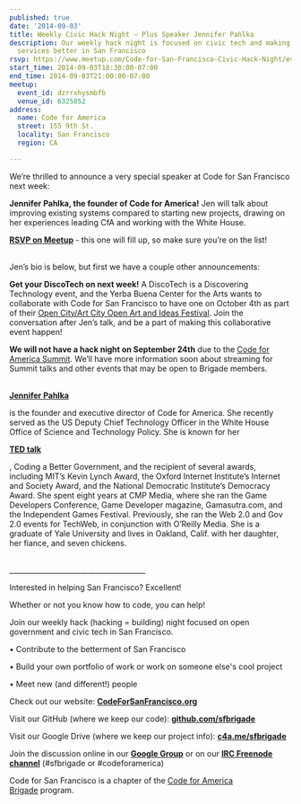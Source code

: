 ```yaml
---
published: true
date: '2014-09-03'
title: Weekly Civic Hack Night – Plus Speaker Jennifer Pahlka
description: Our weekly hack night is focused on civic tech and making government
  services better in San Francisco
rsvp: https://www.meetup.com/Code-for-San-Francisco-Civic-Hack-Night/events/199215092/
start_time: 2014-09-03T18:30:00-07:00
end_time: 2014-09-03T21:00:00-07:00
meetup:
  event_id: dzrrxhysmbfb
  venue_id: 6325852
address:
  name: Code for America
  street: 155 9th St.
  locality: San Francisco
  region: CA

---
```

<!-- imported via scripts/generate-events-from-meetup -->
<p>We’re thrilled to announce a very special speaker at Code for San Francisco next week:</p> <p><b>Jennifer Pahlka, the founder of Code for America!</b> Jen will talk about improving existing systems compared to starting new projects, drawing on her experiences leading CfA and working with the White House.</p> <p><a href="http://www.meetup.com/Code-for-San-Francisco-Civic-Hack-Night/events/199215092/"><b>RSVP on Meetup</b></a> - this one will fill up, so make sure you’re on the list!</p> <p><br/>Jen’s bio is below, but first we have a couple other announcements:</p> <p><b>Get your DiscoTech on next week!</b> A DiscoTech is a Discovering Technology event, and the Yerba Buena Center for the Arts wants to collaborate with Code for San Francisco to have one on October 4th as part of their <a href="http://www.ybca.org/open-city-art-city">Open City/Art City Open Art and Ideas Festival</a>. Join the conversation after Jen’s talk, and be a part of making this collaborative event happen!</p> <p><b>We will not have a hack night on September 24th</b> due to the <a href="http://www.codeforamerica.org/summit/">Code for America Summit</a>. We’ll have more information soon about streaming for Summit talks and other events that may be open to Brigade members.</p> <p><br/><a href="http://www.codeforamerica.org/people/jennifer-pahlka/"><b>Jennifer Pahlka</b></a></p> <p>is the founder and executive director of Code for America. She recently served as the US Deputy Chief Technology Officer in the White House Office of Science and Technology Policy. She is known for her</p> <p><a href="http://codeforamerica.org/2012/03/08/jennifer-pahlka-at-ted-video"><b>TED talk</b></a></p> <p>, Coding a Better Government, and the recipient of several awards, including MIT’s Kevin Lynch Award, the Oxford Internet Institute’s Internet and Society Award, and the National Democratic Institute’s Democracy Award. She spent eight years at CMP Media, where she ran the Game Developers Conference, Game Developer magazine, Gamasutra.com, and the Independent Games Festival. Previously, she ran the Web 2.0 and Gov 2.0 events for TechWeb, in conjunction with O’Reilly Media. She is a graduate of Yale University and lives in Oakland, Calif. with her daughter, her fiance, and seven chickens.</p> <p><br/>______________________________________</p> <p>


Interested in helping San Francisco? Excellent!</p> <p>Whether or not you know how to code, you can help! </p> <p>Join our weekly hack (hacking = building) night focused on open government and civic tech in San Francisco. </p> <p>• Contribute to the betterment of San Francisco</p> <p>• Build your own portfolio of work or work on someone else's cool project</p> <p>• Meet new (and different!) people</p> <p>


Check out our website: <a href="http://www.codeforsanfrancisco.org"><b>CodeForSanFrancisco.org</b></a></p> <p>Visit our GitHub (where we keep our code): <a href="https://www.github.com/sfbrigade"><b>github.com/sfbrigade</b></a></p> <p>Visit our Google Drive (where we keep our project info): <a href="http://c4a.me/sfbrigade"><b>c4a.me/sfbrigade</b></a></p> <p>Join the discussion online in our <a href="https://groups.google.com/forum/#!forum/code-for-san-francisco"><b>Google Group</b></a> or on our <a href="http://webchat.freenode.net/"><b>IRC Freenode channel</b></a> (#sfbrigade or #codeforamerica) </p> <p>


Code for San Francisco is a chapter of the <a href="http://brigade.codeforamerica.org/">Code for America Brigade</a> program.</p> 
